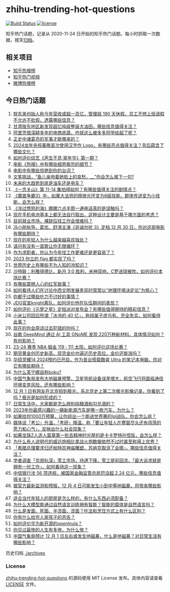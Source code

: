 # zhihu-trending-hot-questions

[![Build Status](https://github.com/justjavac/zhihu-trending-hot-questions/workflows/ci/badge.svg?branch=master)](https://github.com/justjavac/zhihu-trending-hot-questions/actions)
[![license](https://img.shields.io/github/license/justjavac/zhihu-trending-hot-questions)](https://github.com/justjavac/zhihu-trending-hot-questions/blob/master/LICENSE)

知乎热门话题，记录从 2020-11-24
日开始的知乎热门话题。每小时抓取一次数据，按天[归档](./archives)。

## 相关项目

- [知乎热搜榜](https://github.com/justjavac/zhihu-trending-top-search)
- [知乎热门视频](https://github.com/justjavac/zhihu-trending-hot-video)
- [微博热搜榜](https://github.com/justjavac/weibo-trending-hot-search)

## 今日热门话题

<!-- BEGIN -->
<!-- 最后更新时间 Sun Dec 03 2023 04:15:00 GMT+0800 (China Standard Time) -->

1. [胖东来创始人称今年营收或超一百亿，管理层 190 天休假，员工不想上班请假不允许不批假，透露哪些信息？](https://www.zhihu.com/question/632936845)
1. [甘肃陇东地区新发现超亿吨级整装大油田，哪些信息值得关注？](https://www.zhihu.com/question/632951242)
1. [阿里凭借深耕多年的电商底蕴，咋就这么被多多同学给超了呢？](https://www.zhihu.com/question/632642823)
1. [正史中诸葛亮的军事才能哪来的？](https://www.zhihu.com/question/55655113)
1. [2024龙年央视春晚首次使用汉字作 Logo，有哪些亮点值得关注？背后蕴含了哪些文化？](https://www.zhihu.com/question/632935331)
1. [如何评价综艺《声生不息·家年华》第一期？](https://www.zhihu.com/question/632957191)
1. [电影《热搜》中有哪些细思极恐的细节？](https://www.zhihu.com/question/632606258)
1. [电影中有哪些惊艳到你的台词？](https://www.zhihu.com/question/630588909)
1. [文笔挑战，“鱼儿亲吻着她脸上的哀愁，__”你会怎么接下一句?](https://www.zhihu.com/question/632806407)
1. [未来的大趋势到底是油车还是电车？](https://www.zhihu.com/question/620118718)
1. [《一念关山》第 11-14 集拍得如何？有哪些值得关注的剧情点？](https://www.zhihu.com/question/632842147)
1. [《魔兽争霸3》中，如果大法师的辉煌光环变为6级技能，群体传送变为小技能，会怎么样？](https://www.zhihu.com/question/632762221)
1. [《涉过愤怒的海》娜娜六点半那一通电话真的是误触吗？](https://www.zhihu.com/question/632092056)
1. [现在手机电池基本上都无法自行取出，这种设计主要是基于哪方面的考虑？](https://www.zhihu.com/question/632112754)
1. [目前就业市场，裸辞后找工作会很难吗？](https://www.zhihu.com/question/632472691)
1. [冯小刚执导，葛优、舒淇主演《非诚勿扰 3》定档 12 月 30 日，你对这部电影有哪些期待？](https://www.zhihu.com/question/632771407)
1. [现在的年轻人为什么越来越喜欢独处？](https://www.zhihu.com/question/629993287)
1. [请问有没有一首歌让你无限循环？](https://www.zhihu.com/question/631406983)
1. [作为求职者，你认为今年找工作更难还是更容易了？](https://www.zhihu.com/question/632472710)
1. [2023 你立的 flag 都实现了吗？](https://www.zhihu.com/question/632831666)
1. [世界历史上有哪些不为人知的冷知识？](https://www.zhihu.com/question/572112237)
1. [沙特联：利雅得德比，新月 3:0 胜利，米神双响，C罗进球被吹，如何评价本场比赛？](https://www.zhihu.com/question/632937707)
1. [有哪些震撼人心的红军故事？](https://www.zhihu.com/question/441311306)
1. [如何看待人们在讨论中西文明发展差异时常常以“地理环境决定论”为核心？](https://www.zhihu.com/question/631868181)
1. [你都干过哪些吃力不讨好的事情？](https://www.zhihu.com/question/480846522)
1. [JDG官宣knight离队，如何评价他在队伍期间的表现？](https://www.zhihu.com/question/632952969)
1. [如何评价《元梦之星》定档派对发布会？有哪些值得期待的精彩信息？](https://www.zhihu.com/question/632978045)
1. [小米公司回应所谓「冰冷的 40 亿」，称纯属子虚乌有、完全失实，如何看待此事？](https://www.zhihu.com/question/632833499)
1. [现在的你会原谅过去犯错的你吗？](https://www.zhihu.com/question/630488982)
1. [谷歌 DeepMind 通过 AI 工具 GNoME 发现 220万种新材料，具体情况如何？有何影响？](https://www.zhihu.com/question/632802664)
1. [23-24 赛季 NBA 掘金 119 : 111 太阳，如何评价这场比赛？](https://www.zhihu.com/question/632946704)
1. [期货黄金创历史新高，现货金价也逼近历史高位，金价还能涨吗？](https://www.zhihu.com/question/632936841)
1. [华硕灵耀14 2024预约已开启，作为首台搭载酷睿 Ultra 的笔记本电脑，你对它有哪些期待？](https://www.zhihu.com/question/632809896)
1. [为什么芙宁娜自称boku?](https://www.zhihu.com/question/632736417)
1. [中国气象局发布大地磁暴预警，卫星导航设备误差增大，航空飞行将面临通信环境变差风险，还有哪些影响？](https://www.zhihu.com/question/632927253)
1. [12 月 1 日有网友在北京拍到极光，系北京史上第二次极光影像记录，你看到了吗？极光是如何形成的？](https://www.zhihu.com/question/632867941)
1. [日常生活中，大家都是怎么辨别纯粮酒和勾兑酒的？](https://www.zhihu.com/question/496633235)
1. [2023年你最感兴趣的一辆新能源汽车是哪一款汽车，为什么？](https://www.zhihu.com/question/632782510)
1. [如果给你1000万预算，让你组出一个能进世界赛的lpl战队，你会怎么组？](https://www.zhihu.com/question/613560778)
1. [媒体谈「考公」升温，「考研」降温，称「要让年轻人在寒窗尽头还有闯荡的愿力和心气」，反映出什么社会现象？](https://www.zhihu.com/question/632806794)
1. [如果龙珠Z人造人篇章第一批去精神时光屋的是卡卡罗特孙悟饭，会怎么样？](https://www.zhihu.com/question/626450097)
1. [为什么有人说明代的威远炮相比拿战火炮数据依然不过时甚至称得上优秀？](https://www.zhihu.com/question/632071503)
1. [「希腊总理要求归还帕特农神庙雕塑，苏纳克取消了会晤」，哪些信息值得关注？](https://www.zhihu.com/question/632266320)
1. [学者调查「京郑杭深」零工市场，待遇下降，零工提前回流，「最大诉求就是拥有一份工作」，如何看待这一现象？](https://www.zhihu.com/question/632808657)
1. [中信银行涉 56 项违规，被国家金融监管总局罚没超 2.24 亿元，哪些信息值得关注？](https://www.zhihu.com/question/632848499)
1. [据官方最新监测和预报，12 月 4 日可能发生小到中等地磁暴，将带来哪些影响？](https://www.zhihu.com/question/632980142)
1. [适合当代年轻人的厨房是怎么样的，有什么东西必须配备？](https://www.zhihu.com/question/516006550)
1. [为什么大模型能通过自然语言训练拥有智能？智能的载体是自然语言吗？](https://www.zhihu.com/question/632809237)
1. [什么是发面、死面、半烫面、烫面？吃法和烹饪方式上有什么区别？](https://www.zhihu.com/question/631114545)
1. [你有什么给穷人家孩子的忠告？](https://www.zhihu.com/question/412080163)
1. [如何评价华为新开源的openlnula？](https://www.zhihu.com/question/632458791)
1. [你见过最惨的人生有多惨，为什么惨？](https://www.zhihu.com/question/291582758)
1. [中国气象局预计 12 月 1 日左右或发生地磁暴，什么是地磁暴？对日常生活有哪些影响？](https://www.zhihu.com/question/632871445)

<!-- END -->

历史归档 [./archives](./archives)

### License

[zhihu-trending-hot-questions](https://github.com/justjavac/zhihu-trending-hot-questions)
的源码使用 MIT License 发布。具体内容请查看 [LICENSE](./LICENSE) 文件。
